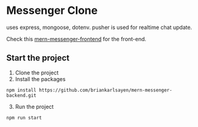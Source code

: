 # Messenger Clone

uses express, mongoose, dotenv. pusher is used for realtime chat update.

Check this [mern-messenger-frontend](https://github.com/briankarlsayen/mern-messenger-frontend) for the front-end.

## Start the project

1. Clone the project
2. Install the packages
```
npm install https://github.com/briankarlsayen/mern-messenger-backend.git
```
3. Run the project
```
npm run start
```
